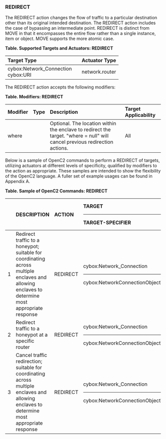 ### REDIRECT
The REDIRECT action changes the flow of traffic to a particular destination other than its original intended destination.
The REDIRECT action includes the case of bypassing an intermediate point. REDIRECT is distinct from MOVE in that it encompasses the entire flow rather than a single instance, item or object.  MOVE supports the more atomic case.

**Table. Supported Targets and Actuators: REDIRECT**

| Target Type |  | Actuator Type | 
| :--- | :--- | :--- | 
| cybox:Network_Connection<br>cybox:URI |  | network.router | 

The REDIRECT action accepts the following modifiers:

**Table. Modifiers: REDIRECT**

| Modifier | Type | Description | Target Applicability | 
| :--- | :--- | :--- | :--- | 
| where |  | Optional.  The location within the enclave to redirect the target.  "where = null" will cancel previous redirection actions. | All | 

Below is a sample of OpenC2 commands to perform a REDIRECT of targets, utilizing actuators at different levels of specificity, qualified by modifiers to the action as appropriate. These samples are intended to show the flexibility of the OpenC2 language. A fuller set of example usages can be found in Appendix A.

**Table. Sample of OpenC2 Commands: REDIRECT**

|  | DESCRIPTION | ACTION | TARGET<hr>TARGET-SPECIFIER | ACTUATOR<hr>ACTUATOR-SPECIFIER | MODIFIER | 
| :--- | :--- | :--- | :--- | :--- | :--- | 
| 1 | Redirect traffic to a honeypot; suitable for coordinating across multiple enclaves and allowing enclaves to determine most appropriate response | REDIRECT | cybox:Network_Connection<hr>cybox:NetworkConnectionObjectType | <hr> | where | 
| 2 | Redirect traffic to a honeypot at a specific router | REDIRECT | cybox:Network_Connection<hr>cybox:NetworkConnectionObjectType | network.router<hr> | where | 
| 3 | Cancel traffic redirection; suitable for coordinating across multiple enclaves and allowing enclaves to determine most appropriate response | REDIRECT | cybox:Network_Connection<hr>cybox:NetworkConnectionObjectType | <hr> | where = null | 

